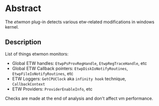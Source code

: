 # Abstract

The _etwmon_ plug-in detects various etw-related modifications in windows kernel.

## Description

List of things etwmon monitors:

* Global ETW handles: `EtwpPsProvRegHandle`, `EtwpRegTraceHandle`, etc
* Global ETW Callback pointers: `EtwpDiskIoNotifyRoutines`, `EtwpFileIoNotifyRoutines`, etc
* ETW Loggers: `GetCPUClock` aka `infinity hook` technique, `CallbackContext`
* ETW Providers: `ProviderEnableInfo`, etc

Checks are made at the end of analysis and don't affect vm performance.
